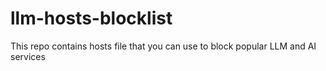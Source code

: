# llm-hosts-blocklist
This repo contains hosts file that you can use to block popular LLM and AI services
